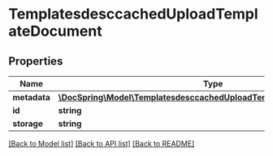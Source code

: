 # TemplatesdesccachedUploadTemplateDocument

## Properties
Name | Type | Description | Notes
------------ | ------------- | ------------- | -------------
**metadata** | [**\DocSpring\Model\TemplatesdesccachedUploadTemplateDocumentMetadata**](TemplatesdesccachedUploadTemplateDocumentMetadata.md) |  | [optional] 
**id** | **string** |  | [optional] 
**storage** | **string** |  | [optional] 

[[Back to Model list]](../README.md#documentation-for-models) [[Back to API list]](../README.md#documentation-for-api-endpoints) [[Back to README]](../README.md)


